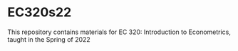 # EC320s22

This repository contains materials for EC 320: Introduction to Econometrics, taught in the Spring of 2022
